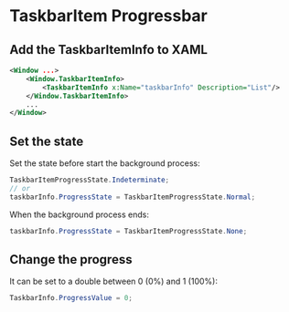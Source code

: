 # TaskbarItem Progressbar

## Add the TaskbarItemInfo to XAML

```xml
<Window ...>
    <Window.TaskbarItemInfo>
        <TaskbarItemInfo x:Name="taskbarInfo" Description="List"/>
    </Window.TaskbarItemInfo>
    ...
</Window>
```

## Set the state

Set the state before start the background process:

```csharp
TaskbarItemProgressState.Indeterminate;
// or
taskbarInfo.ProgressState = TaskbarItemProgressState.Normal;
```

When the background process ends:

```csharp
taskbarInfo.ProgressState = TaskbarItemProgressState.None;
```

## Change the progress

It can be set to a double between 0 (0%) and 1 (100%):

```csharp
TaskbarInfo.ProgressValue = 0;
```
